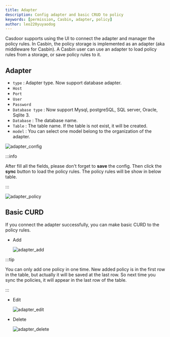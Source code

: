 ```yaml
---
title: Adapter
description: Config adapter and basic CRUD to policy
keywords: [permission, Casbin, adapter, policy]
author: leo220yuyaodog
---
```


Casdoor supports using the UI to connect the adapter and manager the policy rules. In Casbin, the policy storage is implemented
as an adapter (aka middleware for Casbin). A Casbin user can use an adapter to load policy rules from a storage, or save
policy rules to it.

## Adapter

- `type` : Adapter type. Now support database adapter.
- `Host`
- `Port`
- `User`
- `Password`
- `Database type` : Now support Mysql, postgreSQL, SQL server, Oracle, Sqlite 3.
- `Database` : The database name.
- `Table` : The table name. If the table is not exist, it will be created.
- `model` : You can select one model belong to the organization of the adapter.

![adapter_config](/img/permission/adapter/adapter_config.png)

:::info

After fill all the fields, please don't forget to **save** the config. Then click the **sync** button to load the policy rules.
The policy rules will be show in below table.

:::

![adapter_policy](/img/permission/adapter/adapter_policy.png)

## Basic CURD

If you connect the adapter successfully, you can make basic CURD to the policy rules.

- Add

  ![adapter_add](/img/permission/adapter/add.gif)

:::tip

You can only add one policy in one time. New added policy is in the first row in the table, but actually it will
be saved at the last row. So next time you sync the policies, it will appear in the last row of the table.

:::

- Edit
  
  ![adapter_edit](/img/permission/adapter/edit.gif)

- Delete

  ![adapter_delete](/img/permission/adapter/delete.gif)
